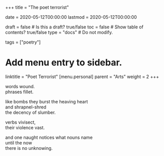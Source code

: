 +++
title = "The poet terrorist"

date = 2020-05-12T00:00:00
lastmod = 2020-05-12T00:00:00

draft = false  # Is this a draft? true/false
toc = false  # Show table of contents? true/false
type = "docs"  # Do not modify.

tags = ["poetry"]

# Add menu entry to sidebar.
linktitle = "Poet Terrorist"
[menu.personal]
  parent = "Arts"
  weight = 2
+++

words wound.</br>
phrases fillet.

like bombs they burst the heaving heart</br>
and shrapnel-shred</br>
the decency of slumber.

verbs vivisect,</br>
their violence vast.</br>

and one naught notices what nouns name</br>
until the now</br>
there is no unknowing.</br>

